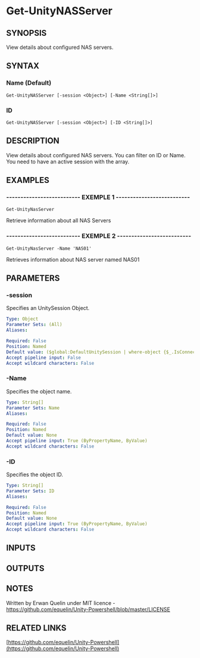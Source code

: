 # Get-UnityNASServer

## SYNOPSIS
View details about configured NAS servers.

## SYNTAX

### Name (Default)
```
Get-UnityNASServer [-session <Object>] [-Name <String[]>]
```

### ID
```
Get-UnityNASServer [-session <Object>] [-ID <String[]>]
```

## DESCRIPTION
View details about configured NAS servers.
You can filter on ID or Name.
You need to have an active session with the array.

## EXAMPLES

### -------------------------- EXEMPLE 1 --------------------------
```
Get-UnityNasServer
```

Retrieve information about all NAS Servers

### -------------------------- EXEMPLE 2 --------------------------
```
Get-UnityNasServer -Name 'NAS01'
```

Retrieves information about NAS server named NAS01

## PARAMETERS

### -session
Specifies an UnitySession Object.

```yaml
Type: Object
Parameter Sets: (All)
Aliases: 

Required: False
Position: Named
Default value: ($global:DefaultUnitySession | where-object {$_.IsConnected -eq $true})
Accept pipeline input: False
Accept wildcard characters: False
```

### -Name
Specifies the object name.

```yaml
Type: String[]
Parameter Sets: Name
Aliases: 

Required: False
Position: Named
Default value: None
Accept pipeline input: True (ByPropertyName, ByValue)
Accept wildcard characters: False
```

### -ID
Specifies the object ID.

```yaml
Type: String[]
Parameter Sets: ID
Aliases: 

Required: False
Position: Named
Default value: None
Accept pipeline input: True (ByPropertyName, ByValue)
Accept wildcard characters: False
```

## INPUTS

## OUTPUTS

## NOTES
Written by Erwan Quelin under MIT licence - https://github.com/equelin/Unity-Powershell/blob/master/LICENSE

## RELATED LINKS

[https://github.com/equelin/Unity-Powershell](https://github.com/equelin/Unity-Powershell)

